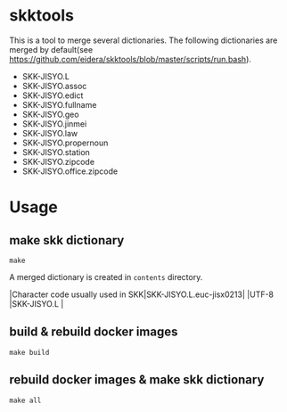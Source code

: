 # skktools

This is a tool to merge several dictionaries.
The following dictionaries are merged by default(see https://github.com/eidera/skktools/blob/master/scripts/run.bash).

  * SKK-JISYO.L
  * SKK-JISYO.assoc
  * SKK-JISYO.edict
  * SKK-JISYO.fullname
  * SKK-JISYO.geo
  * SKK-JISYO.jinmei
  * SKK-JISYO.law
  * SKK-JISYO.propernoun
  * SKK-JISYO.station
  * SKK-JISYO.zipcode
  * SKK-JISYO.office.zipcode

# Usage

## make skk dictionary

```
make
```

A merged dictionary is created in `contents` directory.

|Character code usually used in SKK|SKK-JISYO.L.euc-jisx0213|
|UTF-8                             |SKK-JISYO.L             |

## build & rebuild docker images

```
make build
```

## rebuild docker images & make skk dictionary

```
make all
```
